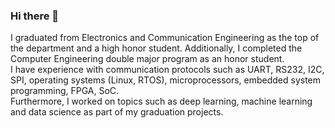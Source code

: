 ### Hi there 👋
I graduated from Electronics and Communication Engineering as the top of the department and a high honor student. Additionally, I completed the Computer Engineering double major program as an honor student.</br>
I have experience with communication protocols such as UART, RS232, I2C, SPI, operating systems (Linux, RTOS), microprocessors, embedded system programming, FPGA, SoC.</br>
Furthermore, I worked on topics such as deep learning, machine learning and data science as part of my graduation projects.</br>
<!--
**mervekarakaya/mervekarakaya** is a ✨ _special_ ✨ repository because its `README.md` (this file) appears on your GitHub profile.

Here are some ideas to get you started:

- 🔭 I’m currently working on ...
- 🌱 I’m currently learning ...
- 👯 I’m looking to collaborate on ...
- 🤔 I’m looking for help with ...
- 💬 Ask me about ...
- 📫 How to reach me: ...
- 😄 Pronouns: ...
- ⚡ Fun fact: ...
-->
